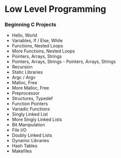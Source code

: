 # Low Level Programming
### Beginning C Projects

- Hello, World
- Variables, If / Else, While
- Functions, Nested Loops
- More Functions, Nested Loops
- Pointers, Arrays, Strings
- Pointers, Arrays, Strings - Pointers, Arrays, Strings
- Recursion
- Static Libraries
- Argc / Argv
- Malloc, Free
- More Malloc, Free
- Preprocessor
- Structures, Typedef
- Function Pointers
- Variadic Functions
- Singly Linked List
- More Singly Linked Lists
- Bit Manipulation
- File I/O
- Doubly Linked Lists
- Dynamic Libraries
- Hash Tables
- Makefiles


